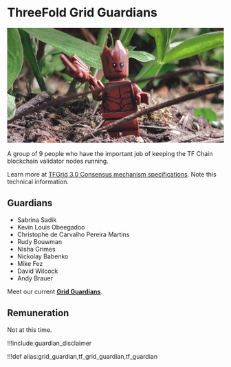 # ThreeFold Grid Guardians

![](img/grid_guardians.jpg)

A group of 9 people who have the important job of keeping the TF Chain blockchain validator nodes running.

Learn more at [TFGrid 3.0 Consensus mechanism specifications](consensus3). Note this technical information.

## Guardians

- Sabrina Sadik
- Kevin Louis Obeegadoo
- Christophe de Carvalho Pereira Martins
- Rudy Bouwman
- Nisha Grimes
- Nickolay Babenko
- Mike Fez
- David Wilcock
- Andy Brauer

Meet our current [**Grid Guardians**](https://threefold.io/aci/people/memberships/grid_guardians).

## Remuneration

Not at this time.

!!!include:guardian_disclaimer

!!!def alias:grid_guardian,tf_grid_guardian,tf_guardian